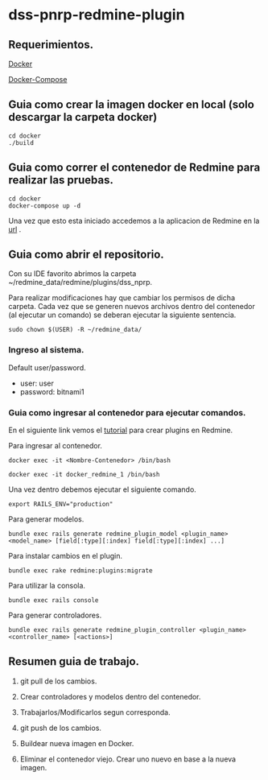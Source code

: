 # dss-pnrp-redmine-plugin

## Requerimientos.

[Docker](https://docs.docker.com/engine/install/ubuntu/)

[Docker-Compose](https://docs.docker.com/compose/install/)

## Guia como crear la imagen docker en local (solo descargar la carpeta docker)

```
cd docker
./build
```

## Guia como correr el contenedor de Redmine para realizar las pruebas.

```
cd docker
docker-compose up -d 
```

Una vez que esto esta iniciado accedemos a la aplicacion de Redmine en la [url](http://localhost:8080) .

## Guia como abrir el repositorio.

Con su IDE favorito abrimos la carpeta ~/redmine_data/redmine/plugins/dss_nprp. 

Para realizar modificaciones hay que cambiar los permisos de dicha carpeta. Cada vez que se generen nuevos archivos dentro del contenedor (al ejecutar un comando) se deberan ejecutar la siguiente sentencia.

```
sudo chown $(USER) -R ~/redmine_data/
```

### Ingreso al sistema.

Default user/password.
* user: user
* password: bitnami1

### Guia como ingresar al contenedor para ejecutar comandos.

En el siguiente link vemos el [tutorial](https://www.redmine.org/projects/redmine/wiki/Plugin_Tutorial) para crear plugins en Redmine.

Para ingresar al contenedor.
```
docker exec -it <Nombre-Contenedor> /bin/bash

docker exec -it docker_redmine_1 /bin/bash
```

Una vez dentro debemos ejecutar el siguiente comando.
```
export RAILS_ENV="production" 
```

Para generar modelos.
```
bundle exec rails generate redmine_plugin_model <plugin_name> <model_name> [field[:type][:index] field[:type][:index] ...]
```

Para instalar cambios en el plugin.
```
bundle exec rake redmine:plugins:migrate
```

Para utilizar la consola. 

```
bundle exec rails console
```

Para generar controladores.
```
bundle exec rails generate redmine_plugin_controller <plugin_name> <controller_name> [<actions>]
```

## Resumen guia de trabajo.

1. git pull de los cambios.

1. Crear controladores y modelos dentro del contenedor.

1. Trabajarlos/Modificarlos segun corresponda.

1. git push de los cambios.

1. Buildear nueva imagen en Docker.

1. Eliminar el contenedor viejo. Crear uno nuevo en base a la nueva imagen.






